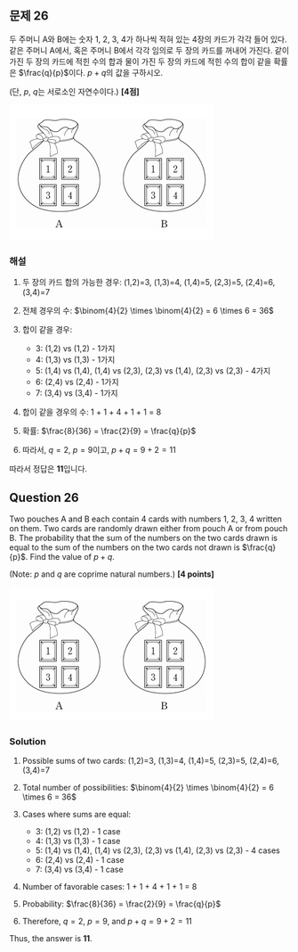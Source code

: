 ## 문제 26
두 주머니 A와 B에는 숫자 1, 2, 3, 4가 하나씩 적혀 있는 4장의 카드가 각각 들어 있다. 같은 주머니 A에서, 혹은 주머니 B에서 각각 임의로 두 장의 카드를 꺼내어 가진다. 같이 가진 두 장의 카드에 적힌 수의 합과 물이 가진 두 장의 카드에 적힌 수의 합이 같을 확률은 $\frac{q}{p}$이다. $p+q$의 값을 구하시오.

(단, $p$, $q$는 서로소인 자연수이다.) **[4점]**

![B_26](../Images/B_26.png)


### 해설
1) 두 장의 카드 합의 가능한 경우:
   (1,2)=3, (1,3)=4, (1,4)=5, (2,3)=5, (2,4)=6, (3,4)=7

2) 전체 경우의 수: $\binom{4}{2} \times \binom{4}{2} = 6 \times 6 = 36$

3) 합이 같을 경우:
   - 3: (1,2) vs (1,2) - 1가지
   - 4: (1,3) vs (1,3) - 1가지
   - 5: (1,4) vs (1,4), (1,4) vs (2,3), (2,3) vs (1,4), (2,3) vs (2,3) - 4가지
   - 6: (2,4) vs (2,4) - 1가지
   - 7: (3,4) vs (3,4) - 1가지

4) 합이 같을 경우의 수: 1 + 1 + 4 + 1 + 1 = 8

5) 확률: $\frac{8}{36} = \frac{2}{9} = \frac{q}{p}$

6) 따라서, $q = 2$, $p = 9$이고, $p + q = 9 + 2 = 11$

따라서 정답은 **11**입니다.

## Question 26
Two pouches A and B each contain 4 cards with numbers 1, 2, 3, 4 written on them. Two cards are randomly drawn either from pouch A or from pouch B. The probability that the sum of the numbers on the two cards drawn is equal to the sum of the numbers on the two cards not drawn is $\frac{q}{p}$. Find the value of $p+q$.

(Note: $p$ and $q$ are coprime natural numbers.) **[4 points]**

![B_26](../Images/B_26.png)

### Solution
1) Possible sums of two cards:
   (1,2)=3, (1,3)=4, (1,4)=5, (2,3)=5, (2,4)=6, (3,4)=7

2) Total number of possibilities: $\binom{4}{2} \times \binom{4}{2} = 6 \times 6 = 36$

3) Cases where sums are equal:
   - 3: (1,2) vs (1,2) - 1 case
   - 4: (1,3) vs (1,3) - 1 case
   - 5: (1,4) vs (1,4), (1,4) vs (2,3), (2,3) vs (1,4), (2,3) vs (2,3) - 4 cases
   - 6: (2,4) vs (2,4) - 1 case
   - 7: (3,4) vs (3,4) - 1 case

4) Number of favorable cases: 1 + 1 + 4 + 1 + 1 = 8

5) Probability: $\frac{8}{36} = \frac{2}{9} = \frac{q}{p}$

6) Therefore, $q = 2$, $p = 9$, and $p + q = 9 + 2 = 11$

Thus, the answer is **11**.